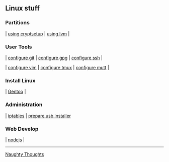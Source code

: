 
<h2> Linux stuff</h2>

<h3> Partitions </h3>

| [using cryptsetup](./linux/cryptsetup.md) |  [using lvm](./linux/lvm.md) | 

<h3> User Tools </h3>

| [configure git](./linux/git.md) | [configure gpg](./linux/gpg.md) | [configure ssh](./linux/ssh.md) | 

| [configure vim](./linux/vim.md) | [configure tmux](./linux/tmux.md) | [configure mutt](./linux/mutt.md) | 

<h3> Install Linux </h3>

| [Gentoo](./distros/gentoo.md) | 

<h3> Administration </h3>

| [iptables](./linux/iptables.md) | [prepare usb installer](./linux/usbStick.md)

<h3> Web Develop </h3>

| [nodejs](./web/nodejs.md) | 

---

[Naughty Thoughts](./github/thoughts.md)

